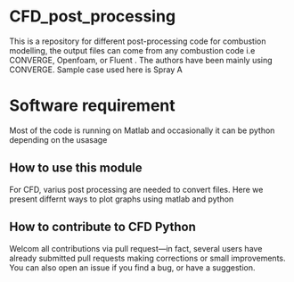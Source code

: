 # CFD_post_processing
This is a repository for different post-processing code for combustion modelling, the output files can come from any combustion code i.e CONVERGE, Openfoam,  or Fluent . The authors have been mainly using CONVERGE. Sample case used here is Spray A

# Software requirement 
Most of the code is running on Matlab and occasionally it can be python depending on the usasage 


## How to use this module
For CFD, varius post processing are needed to convert files. Here we present differnt ways to plot graphs using matlab and python




## How to contribute to CFD Python

Welcom all contributions via pull request—in fact, several users have already submitted pull requests making corrections or small improvements. You can also open an issue if you find a bug, or have a suggestion. 
